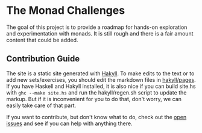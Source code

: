 # The Monad Challenges

The goal of this project is to provide a roadmap for hands-on exploration and
experimentation with monads. It is still rough and there is a fair amount
content that could be added.

## Contribution Guide

The site is a static site generated with
[Hakyll](http://hackage.haskell.org/package/hakyll). To make edits to the text
or to add new sets/exercises, you should edit the markdown files in
[hakyll/pages](https://github.com/mightybyte/monad-challenges/tree/gh-pages/hakyll/pages).
If you have Haskell and Hakyll installed, it is also nice if you can build
site.hs with `ghc --make site.hs` and run the hakyll/regen.sh script to update
the markup. But if it is inconvenient for you to do that, don't worry, we can
easily take care of that part.

If you want to contribute, but don't know what to do, check out the [open
issues](https://github.com/mightybyte/monad-challenges/issues) and see if you
can help with anything there.